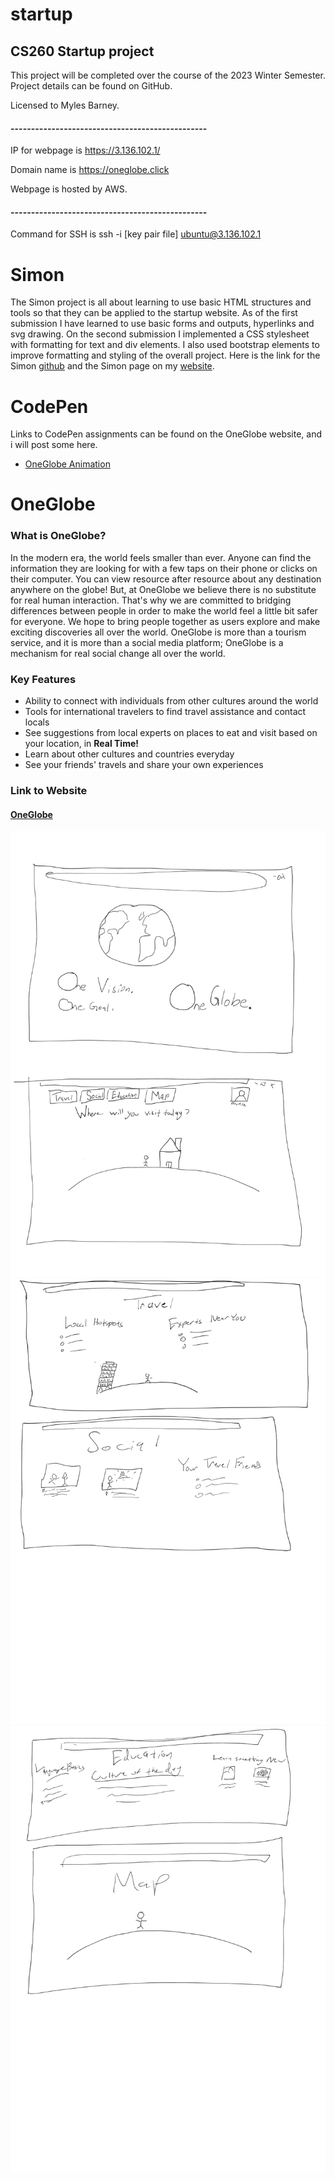 # startup
## CS260 Startup project

This project will be completed over the course of the 2023 Winter Semester.
Project details can be found on GitHub.

Licensed to Myles Barney.
#### ------------------------------------------------

IP for webpage is https://3.136.102.1/

Domain name is https://oneglobe.click


Webpage is hosted by AWS.
#### ------------------------------------------------
Command for SSH is ssh -i [key pair file] ubuntu@3.136.102.1

# Simon
The Simon project is all about learning to use basic HTML structures and tools so that they can be applied to the startup website.  As of the first submission I have learned to use basic forms and outputs, hyperlinks and svg drawing. On the second submission I implemented a CSS stylesheet with formatting for text and div elements.  I also used bootstrap elements to improve formatting and styling of the overall project.
Here is the link for the Simon [github](https://github.com/myl15/simon) and the Simon page on my [website](https://simon.oneglobe.click/).



# CodePen
Links to CodePen assignments can be found on the OneGlobe website, and i will post some here.
- [OneGlobe Animation](https://codepen.io/myl15/pen/Exexaep)


# OneGlobe
### What is OneGlobe?

In the modern era, the world feels smaller than ever.  Anyone can find the information they are looking for with a few taps on their phone or clicks on their computer.  You can view resource after resource about any destination anywhere on the globe!  But, at OneGlobe we believe there is no substitute for real human interaction.  That's why we are committed to bridging differences between people in order to make the world feel a little bit safer for everyone. We hope to bring people together as users explore and make exciting discoveries all over the world.  OneGlobe is more than a tourism service, and it is more than a social media platform; OneGlobe is a mechanism for real social change all over the world.

### Key Features
+ Ability to connect with individuals from other cultures around the world
+ Tools for international travelers to find travel assistance and contact locals
+ See suggestions from local experts on places to eat and visit based on your location, in **Real Time!**
+ Learn about other cultures and countries everyday
+ See your friends' travels and share your own experiences

### Link to Website
#### [OneGlobe](https://oneglobe.click)

![Mockup_1](Images/Mockup_1.jpg)
![Mockup_2](Images/Mockup_2.jpg)
![Mockup_3](Images/Mockup_3.jpg)
